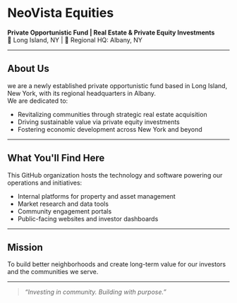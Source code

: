 # NeoVista Equities 

**Private Opportunistic Fund | Real Estate & Private Equity Investments**  
📍 Long Island, NY | 🏢 Regional HQ: Albany, NY

---

## About Us

we are a newly established private opportunistic fund based in Long Island, New York, with its regional headquarters in Albany.  
We are dedicated to:

- Revitalizing communities through strategic real estate acquisition  
- Driving sustainable value via private equity investments  
- Fostering economic development across New York and beyond

---

## What You'll Find Here

This GitHub organization hosts the technology and software powering our operations and initiatives:

- Internal platforms for property and asset management  
- Market research and data tools  
- Community engagement portals  
- Public-facing websites and investor dashboards

---

## Mission

To build better neighborhoods and create long-term value for our investors and the communities we serve.

---

> *“Investing in community. Building with purpose.”*
